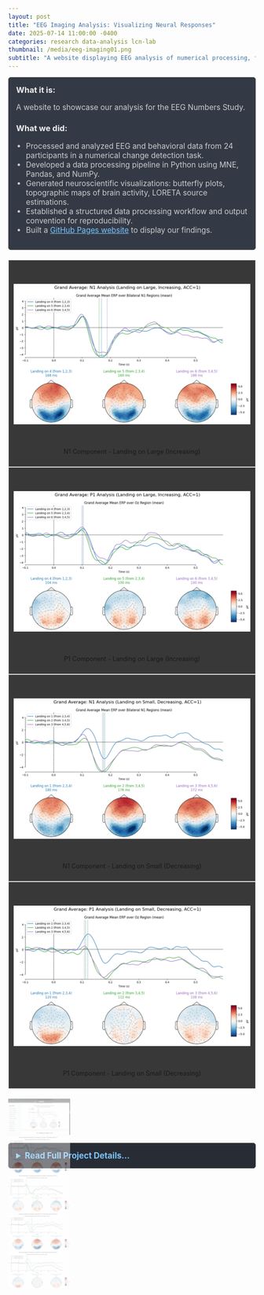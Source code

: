 ```yaml
---
layout: post
title: "EEG Imaging Analysis: Visualizing Neural Responses"
date: 2025-07-14 11:00:00 -0400
categories: research data-analysis lcn-lab
thumbnail: /media/eeg-imaging01.png
subtitle: "A website displaying EEG analysis of numerical processing, featuring topographic maps and LORETA source localization."
---
```


<div style="padding: 15px; border: 1px solid #555; border-radius: 5px; margin-bottom: 20px; background-color: #333a45;">
  <h3 style="margin-top: 0; color: #eee;">What it is:</h3>
  <p style="font-size: 1.1em; color: #ccc;">A website to showcase our analysis for the EEG Numbers Study.</p>
  
  <h3 style="color: #eee;">What we did:</h3>
  <ul style="font-size: 1.1em; list-style-type: disc; padding-left: 20px; color: #ccc;">
    <li>Processed and analyzed EEG and behavioral data from 24 participants in a numerical change detection task.</li>
    <li>Developed a data processing pipeline in Python using MNE, Pandas, and NumPy.</li>
    <li>Generated neuroscientific visualizations: butterfly plots, topographic maps of brain activity, LORETA source estimations.</li>
    <li>Established a structured data processing workflow and output convention for reproducibility.</li>
    <li>Built a <a href="https://yurigushiken.github.io/eeg-image-analysis/" style="color: #7cc5ff;">GitHub Pages website</a> to display our findings.</li>
  </ul>
</div>

<!-- Top (Main) Swiper -->
<div style="--swiper-navigation-color: #fff; --swiper-pagination-color: #333; margin-bottom: 10px; background-color: #383838;" class="swiper eegSwiper2">
  <div class="swiper-wrapper">
    <div class="swiper-slide">
      <div style="text-align: center; border: 1px solid #ddd; padding: 10px; height: 400px; display: flex; flex-direction: column; justify-content: space-between;">
        <div style="flex-grow: 1; display: flex; align-items: center; justify-content: center; overflow: hidden;">
          <img src="/media/eeg_imaging02-group_n1_plot_landing_on_large_increasing_acc=1.png" alt="N1 Component - Landing on Large (Increasing)" style="max-width: 100%; max-height: 90%; object-fit: contain;">
        </div>
        <p style="text-align: center; font-size: 0.9em; margin-top: 10px; flex-shrink: 0;">N1 Component - Landing on Large (Increasing)</p>
      </div>
    </div>
    <div class="swiper-slide">
      <div style="text-align: center; border: 1px solid #ddd; padding: 10px; height: 400px; display: flex; flex-direction: column; justify-content: space-between;">
        <div style="flex-grow: 1; display: flex; align-items: center; justify-content: center; overflow: hidden;">
          <img src="/media/eeg_imaging03-group_p1_plot_landing_on_large_increasing_acc=1.png" alt="P1 Component - Landing on Large (Increasing)" style="max-width: 100%; max-height: 90%; object-fit: contain;">
        </div>
        <p style="text-align: center; font-size: 0.9em; margin-top: 10px; flex-shrink: 0;">P1 Component - Landing on Large (Increasing)</p>
      </div>
    </div>
     <div class="swiper-slide">
      <div style="text-align: center; border: 1px solid #ddd; padding: 10px; height: 400px; display: flex; flex-direction: column; justify-content: space-between;">
        <div style="flex-grow: 1; display: flex; align-items: center; justify-content: center; overflow: hidden;">
          <img src="/media/eeg_imaging04-group_n1_plot_landing_on_small_decreasing_acc=1.png" alt="N1 Component - Landing on Small (Decreasing)" style="max-width: 100%; max-height: 90%; object-fit: contain;">
        </div>
        <p style="text-align: center; font-size: 0.9em; margin-top: 10px; flex-shrink: 0;">N1 Component - Landing on Small (Decreasing)</p>
      </div>
    </div>
     <div class="swiper-slide">
      <div style="text-align: center; border: 1px solid #ddd; padding: 10px; height: 400px; display: flex; flex-direction: column; justify-content: space-between;">
        <div style="flex-grow: 1; display: flex; align-items: center; justify-content: center; overflow: hidden;">
          <img src="/media/eeg_imaging05-group_p1_plot_landing_on_small_decreasing_acc=1.png" alt="P1 Component - Landing on Small (Decreasing)" style="max-width: 100%; max-height: 90%; object-fit: contain;">
        </div>
        <p style="text-align: center; font-size: 0.9em; margin-top: 10px; flex-shrink: 0;">P1 Component - Landing on Small (Decreasing)</p>
      </div>
    </div>
  </div>
  <div class="swiper-button-next"></div>
  <div class="swiper-button-prev"></div>
</div>

<!-- Bottom (Thumbs) Swiper -->
<div thumbsSlider="" class="swiper eegSwiper" style="height: 100px; box-sizing: border-box; padding: 10px 0;">
  <div class="swiper-wrapper">
    <div class="swiper-slide" style="width: 25%; height: 100%; opacity: 0.4;">
      <img src="/media/eeg-imaging-06Screenshot 2025-07-07 185237.png" style="width:100%; height: 100%; object-fit: cover;" />
    </div>
    <div class="swiper-slide" style="width: 25%; height: 100%; opacity: 0.4;">
      <img src="/media/eeg_imaging02-group_n1_plot_landing_on_large_increasing_acc=1.png" style="width:100%; height: 100%; object-fit: cover;" />
    </div>
    <div class="swiper-slide" style="width: 25%; height: 100%; opacity: 0.4;">
      <img src="/media/eeg_imaging03-group_p1_plot_landing_on_large_increasing_acc=1.png" style="width:100%; height: 100%; object-fit: cover;" />
    </div>
    <div class="swiper-slide" style="width: 25%; height: 100%; opacity: 0.4;">
      <img src="/media/eeg_imaging04-group_n1_plot_landing_on_small_decreasing_acc=1.png" style="width:100%; height: 100%; object-fit: cover;" />
    </div>
    <div class="swiper-slide" style="width: 25%; height: 100%; opacity: 0.4;">
      <img src="/media/eeg_imaging05-group_p1_plot_landing_on_small_decreasing_acc=1.png" style="width:100%; height: 100%; object-fit: cover;" />
    </div>
  </div>
</div>

<script>
  document.addEventListener('DOMContentLoaded', function () {
    var swiperThumbs = new Swiper(".eegSwiper", {
      spaceBetween: 10,
      slidesPerView: 4,
      freeMode: true,
      watchSlidesProgress: true,
      clickable: true,
      centeredSlides: true,
    });
    var swiperMain = new Swiper(".eegSwiper2", {
      spaceBetween: 10,
      navigation: {
        nextEl: ".swiper-button-next",
        prevEl: ".swiper-button-prev",
      },
      thumbs: {
        swiper: swiperThumbs,
      },
      loop: true,
      keyboard: {
        enabled: true,
      },
    });
  });
</script>

<style>
  .swiper-slide-thumb-active {
    opacity: 1 !important;
  }
</style>

<details style="margin-bottom: 20px; background-color: #282c34; padding: 15px; border-radius: 5px; border: 1px solid #444;">
  <summary style="cursor: pointer; font-weight: bold; color: #7cc5ff; font-size: 1.2em;">Read Full Project Details...</summary>
  <div style="padding-top: 15px; color: #bbb;" markdown="1">

### The Neurobehavioral Basis of Numerical Processing

This project contains the data and analysis scripts for a study investigating the neurobehavioral basis of the Parallel Individuation (PI) and Approximate Number System (ANS). It analyzes EEG and behavioral data from 24 participants performing a numerical change detection task. The core scientific background is based on a foundational dissertation which details the theories, experimental design, and original findings.

### Datasets Overview
The raw data is processed into four primary datasets, each residing in its own directory, to facilitate different types of analysis:
*   `eeg_all/`: Includes EEG data from all trials for all 24 subjects, regardless of whether their behavioral response was correct or incorrect. Useful for analyzing error-related brain activity.
*   `eeg_acc=1/`: A filtered subset containing data only from trials where the participant responded correctly. This is the primary dataset for most analyses.
*   `eeg_ds_all/`: A downsampled version of the `eeg_all` dataset, which reduces file size and significantly speeds up computational processing for exploratory analysis.
*   `eeg_ds_acc=1/`: A downsampled version containing only correct trials, combining computational efficiency with data accuracy.

### Data Processing Pipeline
The analysis is designed as a series of scripts where the output of one serves as the input for the next.

**Stage 1: Initial Processing**
A foundational Python script takes raw EEG and behavioral data, cleans it, and transforms it into a structured format for MNE-Python. It uses a master file from the HAPPE pipeline to select artifact-free trials and maps electrode locations from a standard 128-channel cap file. This stage outputs segmented EEG data (`*-epo.fif`) and precisely aligned behavioral metadata (`*_metadata.h5`).

**Stage 2: Visualization and Analysis**
Subsequent scripts load the processed epoch files to perform detailed analysis:
*   Generate butterfly plots to view ERP components across all channels.
*   Create topographic maps of brain activity at specific time points (e.g., for N1 and P1 components).
*   Perform LORETA source localization to estimate the origin of the neural signals, using the `fsaverage` model from MNE-Python for anatomical reference.

All generated plots are saved to a structured directory system, separating individual subject results from group-level averages for clarity and reproducibility.

  </div>
</details> 